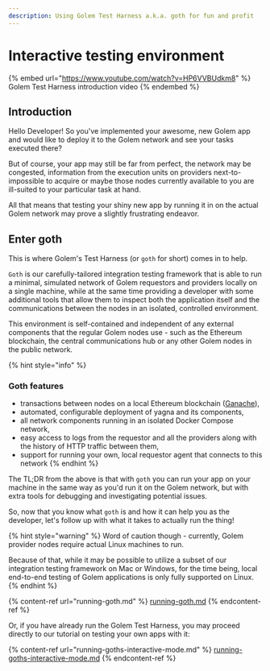 ```yaml
---
description: Using Golem Test Harness a.k.a. goth for fun and profit
---
```


# Interactive testing environment

{% embed url="https://www.youtube.com/watch?v=HP6VVBUdkm8" %}
Golem Test Harness introduction video
{% endembed %}

## Introduction

Hello Developer! So you've implemented your awesome, new Golem app and would like to deploy it to the Golem network and see your tasks executed there?

But of course, your app may still be far from perfect, the network may be congested, information from the execution units on providers next-to-impossible to acquire or maybe those nodes currently available to you are ill-suited to your particular task at hand.

All that means that testing your shiny new app by running it in on the actual Golem network may prove a slightly frustrating endeavor.

## Enter goth

This is where Golem's Test Harness (or `goth` for short) comes in to help.

`Goth` is our carefully-tailored integration testing framework that is able to run a minimal, simulated network of Golem requestors and providers locally on a single machine, while at the same time providing a developer with some additional tools that allow them to inspect both the application itself and the communications between the nodes in an isolated, controlled environment.

This environment is self-contained and independent of any external components that the regular Golem nodes use - such as the Ethereum blockchain, the central communications hub or any other Golem nodes in the public network.

{% hint style="info" %}
### Goth features

* transactions between nodes on a local Ethereum blockchain ([Ganache](https://github.com/trufflesuite/ganache)),
* automated, configurable deployment of yagna and its components,
* all network components running in an isolated Docker Compose network,
* easy access to logs from the requestor and all the providers along with the history of HTTP traffic between them,
* support for running your own, local requestor agent that connects to this network
{% endhint %}

The TL;DR from the above is that with `goth` you can run your app on your machine in the same way as you'd run it on the Golem network, but with extra tools for debugging and investigating potential issues.

So, now that you know what `goth` is and how it can help you as the developer, let's follow up with what it takes to actually run the thing!

{% hint style="warning" %}
Word of caution though - currently, Golem provider nodes require actual Linux machines to run.

Because of that, while it may be possible to utilize a subset of our integration testing framework on Mac or Windows, for the time being, local end-to-end testing of Golem applications is only fully supported on Linux.
{% endhint %}

{% content-ref url="running-goth.md" %}
[running-goth.md](running-goth.md)
{% endcontent-ref %}

Or, if you have already run the Golem Test Harness, you may proceed directly to our tutorial on testing your own apps with it:

{% content-ref url="running-goths-interactive-mode.md" %}
[running-goths-interactive-mode.md](running-goths-interactive-mode.md)
{% endcontent-ref %}
